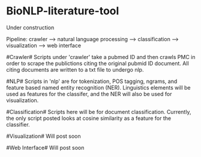 # BioNLP-literature-tool

Under construction 

Pipeline: crawler --> natural language processing --> classification --> visualization --> web interface 

#Crawler#
Scripts under 'crawler' take a pubmed ID and then crawls PMC in order to scrape the publictions citing the original pubmid ID document. All citing documents are written to a txt file to undergo nlp.

#NLP#
Scripts in 'nlp' are for tokenization, POS tagging, ngrams, and feature based named entity recognition (NER). Linguistics elements will be used as features for the classifer, and the NER will also be used for visualization.

#Classification#
Scripts here will be for document classification. Currently, the only script posted looks at cosine similarity as a feature for the classifier. 

#Visualization#
Will post soon

#Web Interface#
Will post soon
